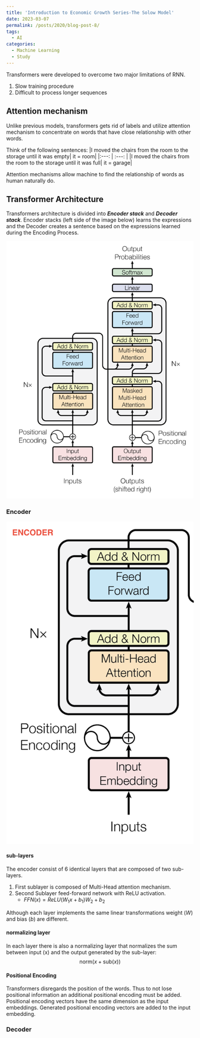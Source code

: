 ```yaml
---
title: 'Introduction to Economic Growth Series-The Solow Model'
date: 2023-03-07
permalink: /posts/2020/blog-post-8/
tags:
  - AI
categories:
  - Machine Learning
  - Study
---
```


Transformers were developed to overcome two major limitations of RNN. 
1. Slow training procedure
2. Difficult to process longer sequences

## Attention mechanism
Unlike previous models, transformers gets rid of labels and utilize attention mechanism to concentrate on words that have close relationship with other words. <br>

Think of the following sentences: 
|I moved the chairs from the room to the storage until it was empty| it = room|
|:---: | :---: |
|I moved the chairs from the room to the storage until it was full| it = garage| 

Attention mechanisms allow machine to find the relationship of words as human naturally do.


## Transformer Architecture
Transformers architecture is divided into ***Encoder stack*** and ***Decoder stack***. Encoder stacks (left side of the image below) learns the expressions and the Decoder creates a sentence based on the expressions learned during the Encoding Process.


!["Attention Is All You Need" (Vaswani et al., 2017)](https://github.com/elias-lee/lelias.github.io/blob/master/_posts/resources/ml_study/transformer_architecture.png?raw=true)

### Encoder

!["Attention Is All You Need" (Vaswani et al., 2017)](https://github.com/elias-lee/lelias.github.io/blob/master/_posts/resources/ml_study/transformer_encoder.png?raw=true)

#### sub-layers
The encoder consist of 6 identical layers that are composed of two sub-layers. 

1. First sublayer is composed of Multi-Head attention mechanism. 
2. Second Sublayer feed-forward network with ReLU activation.
   * $FFN(x) = ReLU (W_1x + b_1)W_2 + b_2$

Although each layer implements the same linear transformations weight ($W$) and bias ($b$) are different.

#### normalizing layer
In each layer there is also a normalizing layer that normalizes the sum between input (x) and the output generated by the sub-layer:
$$\text{norm}(x + \text{sub}(x))$$

#### Positional Encoding
Transformers disregards the position of the words. Thus to not lose positional information an additional positional encoding must be added. 
Positional encoding vectors have the same dimension as the input embeddings. Generated positional encoding vectors are added to the input embedding. 

### Decoder





